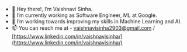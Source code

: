 - 👋 Hey there!, I’m Vaishnavi Sinha.
- 👀 I’m currently working as Software Engineer, ML at Google.
- 🌱 I’m working towards improving my skills in Machine Learning and AI.
- 📫 You can reach me at - vaishnavisinha2903@gmail.com / [https://www.linkedin.com/in/vaishnavisinha/](https://www.linkedin.com/in/vaishnavisinha/)

<!---
followCode/followCode is a ✨ special ✨ repository because its `README.md` (this file) appears on your GitHub profile.
You can click the Preview link to take a look at your changes.
--->

